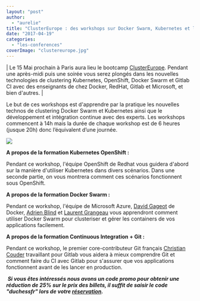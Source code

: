 ```yaml
---
layout: "post"
author: 
  - "aurelie"
title: "ClusterEurope : des workshops sur Docker Swarm, Kubernetes et le CI le 15 Mai"
date: "2017-04-19"
categories: 
  - "les-conferences"
coverImage: "clustereurope.jpg"
---
```


| Le 15 Mai prochain à Paris aura lieu le bootcamp [ClusterEurope](https://clustereurope.org/). Pendant une après-midi puis une soirée vous serez plongés dans les nouvelles technologies de clustering Kubernetes, OpenShift, Docker Swarm et Gitlab CI avec des enseignants de chez Docker, RedHat, Gitlab et Microsoft, et bien d'autres. |

Le but de ces workshops est d'apprendre par la pratique les nouvelles technos de clustering Docker Swarm et Kubernetes ainsi que le développement et intégration continue avec des experts. Les workshops commencent à 14h mais la durée de chaque workshop est de 6 heures (jusque 20h) donc l’équivalent d’une journée.

[![](/assets/2017/04/2017-04-19-clustereurope-workshops-docker-swarm-kubernetes-15-mai/clustereuropeagenda-300x110.png)](http://www.duchess-france.org/wp-content/uploads/2017/04/clustereuropeagenda.png)

  

**A propos de la formation Kubernetes OpenShift :**

Pendant ce workshop, l'équipe OpenShift de Redhat vous guidera d'abord sur la manière d'utiliser Kubernetes dans divers scénarios. Dans une seconde partie, on vous montrera comment ces scénarios fonctionnent sous OpenShift.

  

**A propos de la formation Docker Swarm :**

Pendant ce workshop, l'équipe de Microsoft Azure, [David Gageot](https://twitter.com/dgageot) de Docker, [Adrien Blind](https://twitter.com/AdrienBlind) et [Laurent Grangeau](https://twitter.com/laurentgrangeau) vous apprendront comment utiliser Docker Swarm pour clusteriser et gérer les containers de vos applications facilement.

  

**A propos de la formation Continuous Integration + Git :**

Pendant ce workshop, le premier core-contributeur Git français [Christian Couder](https://twitter.com/ChristianCouder) travaillant pour Gitlab vous aidera à mieux comprendre Git et comment faire du CI avec Gitlab pour s'assurer que vos applications fonctionnent avant de les lancer en production.

 _**Si vous êtes intéressés nous avons un code promo pour obtenir une réduction de 25% sur le prix des billets, il suffit de saisir le code "duchessfr" lors de votre [réservation](https://clustereurope.org/).**_
